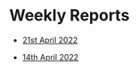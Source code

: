 # Weekly Reports

* [21st April 2022](./reports/2022-04-21.md)

* [14th April 2022](./reports/2022-04-14.md)
